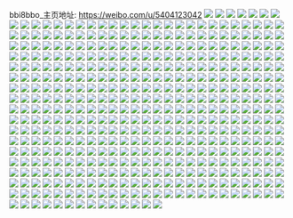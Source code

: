 bbi8bbo_主页地址: https://weibo.com/u/5404123042 
![](https://wx4.sinaimg.cn/mw2000/005TJ9gSly1h8x3i34jsqj30u014011j.jpg) 
![](https://wx4.sinaimg.cn/mw2000/005TJ9gSly1h8x3i17u5ej30u0140gtn.jpg) 
![](https://wx4.sinaimg.cn/mw2000/005TJ9gSly1h8x3i1zkerj30u0140k0w.jpg) 
![](https://wx4.sinaimg.cn/mw2000/005TJ9gSly1h8x3i2jmpzj30u0140gt1.jpg) 
![](https://wx4.sinaimg.cn/mw2000/005TJ9gSly1h8x3i0p55mj30u00u0k0i.jpg) 
![](https://wx4.sinaimg.cn/mw2000/005TJ9gSly1h8x3hzu6kzj30u0140jyh.jpg) 
![](https://wx4.sinaimg.cn/mw2000/005TJ9gSly1h8x3i4wiasj30u01407cs.jpg) 
![](https://wx4.sinaimg.cn/mw2000/005TJ9gSly1h8x3i49p95j30u0140ait.jpg) 
![](https://wx4.sinaimg.cn/mw2000/005TJ9gSly1h8x3i3qk9qj30u0140dof.jpg) 
![](https://wx4.sinaimg.cn/mw2000/005TJ9gSly1h7tfrb0samj32c0340b2a.jpg) 
![](https://wx4.sinaimg.cn/mw2000/005TJ9gSly1h7tfrc9gmyj32c02c0b29.jpg) 
![](https://wx4.sinaimg.cn/mw2000/005TJ9gSly1h7tfrd7xqhj32c02c04qq.jpg) 
![](https://wx4.sinaimg.cn/mw2000/005TJ9gSly1h7tfrivqflj31o02807wi.jpg) 
![](https://wx4.sinaimg.cn/mw2000/005TJ9gSly1h7tfrjyt1nj31sc2dsqv5.jpg) 
![](https://wx4.sinaimg.cn/mw2000/005TJ9gSly1h7tfrhi2mbj31o0280b2a.jpg) 
![](https://wx4.sinaimg.cn/mw2000/005TJ9gSly1h7tfrg92q2j31o0280b2a.jpg) 
![](https://wx4.sinaimg.cn/mw2000/005TJ9gSly1h7tfrekdsgj32c0340b2b.jpg) 
![](https://wx4.sinaimg.cn/mw2000/005TJ9gSly1h7tfteamnqj30wi17cdqq.jpg) 
![](https://wx4.sinaimg.cn/mw2000/005TJ9gSly1h7gihrmt5nj32c02c0kjm.jpg) 
![](https://wx4.sinaimg.cn/mw2000/005TJ9gSly1h7gihtal3oj32c02c0kjm.jpg) 
![](https://wx4.sinaimg.cn/mw2000/005TJ9gSly1h6vztzpjhpj30u01sy3zb.jpg) 
![](https://wx4.sinaimg.cn/mw2000/005TJ9gSly1h6vzu06jqij30u01syafa.jpg) 
![](https://wx4.sinaimg.cn/mw2000/005TJ9gSly1h6p0k3xvkaj32442tihdu.jpg) 
![](https://wx4.sinaimg.cn/mw2000/005TJ9gSly1h6p0k5v6d1j32c02c0u0x.jpg) 
![](https://wx4.sinaimg.cn/mw2000/005TJ9gSly1h6p0k52gvbj324d2tukjm.jpg) 
![](https://wx4.sinaimg.cn/mw2000/005TJ9gSly1h6p0k74llcj32c03407wi.jpg) 
![](https://wx4.sinaimg.cn/mw2000/005TJ9gSly1h6p0k7qqkrj30ru0s0n3w.jpg) 
![](https://wx4.sinaimg.cn/mw2000/005TJ9gSly1h6p0k8zwvjj32c03401kz.jpg) 
![](https://wx4.sinaimg.cn/mw2000/005TJ9gSly1h6p0kae3a6j32c02c0qv6.jpg) 
![](https://wx4.sinaimg.cn/mw2000/005TJ9gSly1h6p0kc1vb4j32c02c04qq.jpg) 
![](https://wx4.sinaimg.cn/mw2000/005TJ9gSly1h6p0kdp4kbj31o0280wkz.jpg) 
![](https://wx4.sinaimg.cn/mw2000/005TJ9gSly1h6femmtombj30u00u0abs.jpg) 
![](https://wx4.sinaimg.cn/mw2000/005TJ9gSly1h5z56ny6krj30u20u012j.jpg) 
![](https://wx4.sinaimg.cn/mw2000/005TJ9gSly1h5z56ia93dj30u02eatbe.jpg) 
![](https://wx4.sinaimg.cn/mw2000/005TJ9gSly1h5z56izf2dj30u20u0wio.jpg) 
![](https://wx4.sinaimg.cn/mw2000/005TJ9gSly1h5z56jm7s8j30u20u0q5a.jpg) 
![](https://wx4.sinaimg.cn/mw2000/005TJ9gSly1h5tj70k655j30u0140na9.jpg) 
![](https://wx4.sinaimg.cn/mw2000/005TJ9gSly1h5tj76vazej30u0140dtf.jpg) 
![](https://wx4.sinaimg.cn/mw2000/005TJ9gSly1h5r9t17lqcj31hq1znb29.jpg) 
![](https://wx4.sinaimg.cn/mw2000/005TJ9gSly1h5r9t1tt3rj31k622whdt.jpg) 
![](https://wx4.sinaimg.cn/mw2000/005TJ9gSly1h5r9t0atohj31ix218e81.jpg) 
![](https://wx4.sinaimg.cn/mw2000/005TJ9gSly1h5g06x1026j30u0140djk.jpg) 
![](https://wx4.sinaimg.cn/mw2000/005TJ9gSly1h57lpw2jawj31o02801ky.jpg) 
![](https://wx4.sinaimg.cn/mw2000/005TJ9gSly1h57lq22l79j31o0280x6p.jpg) 
![](https://wx4.sinaimg.cn/mw2000/005TJ9gSly1h57lq1aud6j31o02801ky.jpg) 
![](https://wx4.sinaimg.cn/mw2000/005TJ9gSly1h57lpzj7d5j32c02c0b2a.jpg) 
![](https://wx4.sinaimg.cn/mw2000/005TJ9gSly1h57lpxrtrjj31o0280e82.jpg) 
![](https://wx4.sinaimg.cn/mw2000/005TJ9gSly1h57lq08x6qj32c02c0kjl.jpg) 
![](https://wx4.sinaimg.cn/mw2000/005TJ9gSly1h4qhoubmz5j329k30ru0y.jpg) 
![](https://wx4.sinaimg.cn/mw2000/005TJ9gSly1h4qhp8w2qdj31o0280u0y.jpg) 
![](https://wx4.sinaimg.cn/mw2000/005TJ9gSly1h4qhow0gr3j32c0340qv7.jpg) 
![](https://wx4.sinaimg.cn/mw2000/005TJ9gSly1h4qhozhy17j31o02801ky.jpg) 
![](https://wx4.sinaimg.cn/mw2000/005TJ9gSly1h4qhp6er4ij31o028qhdv.jpg) 
![](https://wx4.sinaimg.cn/mw2000/005TJ9gSly1h4qhp1paaaj31o02801ky.jpg) 
![](https://wx4.sinaimg.cn/mw2000/005TJ9gSly1h4qhoxdyc5j32c02c0b2b.jpg) 
![](https://wx4.sinaimg.cn/mw2000/005TJ9gSly1h4qhp9lh1zj32c02c0u0x.jpg) 
![](https://wx4.sinaimg.cn/mw2000/005TJ9gSly1h4qhpbh05mj32c02c0b2b.jpg) 
![](https://wx4.sinaimg.cn/mw2000/005TJ9gSly1h4h3l8648wj347s6bku14.jpg) 
![](https://wx4.sinaimg.cn/mw2000/005TJ9gSly1h4h3la7akij347s6bkb2e.jpg) 
![](https://wx4.sinaimg.cn/mw2000/005TJ9gSly1h42p7i6f3bj30u00u0aei.jpg) 
![](https://wx4.sinaimg.cn/mw2000/005TJ9gSly1h42p7iken5j30u00u0jwj.jpg) 
![](https://wx4.sinaimg.cn/mw2000/005TJ9gSly1h3n4jmmo2nj30wi0witfq.jpg) 
![](https://wx4.sinaimg.cn/mw2000/005TJ9gSly1h3n4jnu5b1j32c02c0b2a.jpg) 
![](https://wx4.sinaimg.cn/mw2000/005TJ9gSly1h3jmx92vvcj31o027mu0x.jpg) 
![](https://wx4.sinaimg.cn/mw2000/005TJ9gSly1h3jmx88qxsj31o01o0e81.jpg) 
![](https://wx4.sinaimg.cn/mw2000/005TJ9gSly1h3jmx7nmevj31o0280qv5.jpg) 
![](https://wx4.sinaimg.cn/mw2000/005TJ9gSly1h3jmx5jb22j31o0280qv5.jpg) 
![](https://wx4.sinaimg.cn/mw2000/005TJ9gSly1h3jmx9xqcvj32c02c0hdu.jpg) 
![](https://wx4.sinaimg.cn/mw2000/005TJ9gSly1h3jmx6gjwoj31o0280qv5.jpg) 
![](https://wx4.sinaimg.cn/mw2000/005TJ9gSly1h3jmgpym8yj315o2bchdt.jpg) 
![](https://wx4.sinaimg.cn/mw2000/005TJ9gSly1h3jmgpcu1gj315o2bce81.jpg) 
![](https://wx4.sinaimg.cn/mw2000/005TJ9gSly1h3jmgonu1wj315o2bckjl.jpg) 
![](https://wx4.sinaimg.cn/mw2000/005TJ9gSly1h3jmgs89n4j315o2bcb29.jpg) 
![](https://wx4.sinaimg.cn/mw2000/005TJ9gSly1h3jmgra31sj32c0340b2c.jpg) 
![](https://wx4.sinaimg.cn/mw2000/005TJ9gSly1h3jmgnp9o7j32c02c0qv5.jpg) 
![](https://wx4.sinaimg.cn/mw2000/005TJ9gSly1h3jmguxcyzj315o2bc4qp.jpg) 
![](https://wx4.sinaimg.cn/mw2000/005TJ9gSly1h3jmgwwcy1j31o0280x6p.jpg) 
![](https://wx4.sinaimg.cn/mw2000/005TJ9gSly1h3jmgu6qbcj315o2bckjl.jpg) 
![](https://wx4.sinaimg.cn/mw2000/005TJ9gSly1h3iat2t276j30u0140dpv.jpg) 
![](https://wx4.sinaimg.cn/mw2000/005TJ9gSly1h3iat280zcj30u0140tg6.jpg) 
![](https://wx4.sinaimg.cn/mw2000/005TJ9gSly1h3iat3g0gfj30u014012m.jpg) 
![](https://wx4.sinaimg.cn/mw2000/005TJ9gSly1h3iat3s55kj30u00u00wc.jpg) 
![](https://wx4.sinaimg.cn/mw2000/005TJ9gSly1h3iat4s6j1j30u00u045l.jpg) 
![](https://wx4.sinaimg.cn/mw2000/005TJ9gSly1h3iat4e6dlj30u0140k11.jpg) 
![](https://wx4.sinaimg.cn/mw2000/005TJ9gSly1h39bdjru6vj30wi15ywi7.jpg) 
![](https://wx4.sinaimg.cn/mw2000/005TJ9gSly1h39bdj6lvmj30yi22o79m.jpg) 
![](https://wx4.sinaimg.cn/mw2000/005TJ9gSly1h398p4s115j32c02c04qq.jpg) 
![](https://wx4.sinaimg.cn/mw2000/005TJ9gSly1h398p0mkilj32c02c07wi.jpg) 
![](https://wx4.sinaimg.cn/mw2000/005TJ9gSly1h398p2n3tfj32c02c0hdu.jpg) 
![](https://wx4.sinaimg.cn/mw2000/005TJ9gSly1h398p5x47jj32c02c0kjm.jpg) 
![](https://wx4.sinaimg.cn/mw2000/005TJ9gSly1h398p1ozhwj32c02c0qv5.jpg) 
![](https://wx4.sinaimg.cn/mw2000/005TJ9gSly1h398p3njczj32c02c0e82.jpg) 
![](https://wx4.sinaimg.cn/mw2000/005TJ9gSly1h328qlcrdbj30u00u0dm3.jpg) 
![](https://wx4.sinaimg.cn/mw2000/005TJ9gSly1h2xluyr8qgj31o02807wi.jpg) 
![](https://wx4.sinaimg.cn/mw2000/005TJ9gSly1h2rubw11gmj32c02c01kz.jpg) 
![](https://wx4.sinaimg.cn/mw2000/005TJ9gSly1h2rubxg1a9j32c02c0qv6.jpg) 
![](https://wx4.sinaimg.cn/mw2000/005TJ9gSly1h2ruc2fyhbj32c02c07wi.jpg) 
![](https://wx4.sinaimg.cn/mw2000/005TJ9gSly1h2ruc0d0aqj32c02c04qr.jpg) 
![](https://wx4.sinaimg.cn/mw2000/005TJ9gSly1h2ruc4q9qaj32c02c01ky.jpg) 
![](https://wx4.sinaimg.cn/mw2000/005TJ9gSly1h2rubz1bkxj32c02c07wi.jpg) 
![](https://wx4.sinaimg.cn/mw2000/005TJ9gSly1h2rubuo07lj32c02c0u0x.jpg) 
![](https://wx4.sinaimg.cn/mw2000/005TJ9gSly1h2ruc3kjhdj32c02c04qr.jpg) 
![](https://wx4.sinaimg.cn/mw2000/005TJ9gSly1h2ruc1afaej32c02c04qq.jpg) 
![](https://wx4.sinaimg.cn/mw2000/005TJ9gSly1h2nbi9yughj31o01o0kjl.jpg) 
![](https://wx4.sinaimg.cn/mw2000/005TJ9gSly1h2nbi97vpfj31o01o0kjl.jpg) 
![](https://wx4.sinaimg.cn/mw2000/005TJ9gSly1h2nbiaqtz0j31o01o0kjl.jpg) 
![](https://wx4.sinaimg.cn/mw2000/005TJ9gSly1h2g9piu0u1j31o02801ky.jpg) 
![](https://wx4.sinaimg.cn/mw2000/005TJ9gSly1h2g9phu1f8j31o01o0e81.jpg) 
![](https://wx4.sinaimg.cn/mw2000/005TJ9gSly1h2g9pjr00xj31o02801ky.jpg) 
![](https://wx4.sinaimg.cn/mw2000/005TJ9gSly1h2g9plr06hj31o02801ky.jpg) 
![](https://wx4.sinaimg.cn/mw2000/005TJ9gSly1h2g9pgh23tj32c02c0kjm.jpg) 
![](https://wx4.sinaimg.cn/mw2000/005TJ9gSly1h2g9pkp0dlj31o02801ky.jpg) 
![](https://wx4.sinaimg.cn/mw2000/005TJ9gSly1h2g9pr33eij31o0280hdu.jpg) 
![](https://wx4.sinaimg.cn/mw2000/005TJ9gSly1h2g9pnygogj32c0340e82.jpg) 
![](https://wx4.sinaimg.cn/mw2000/005TJ9gSly1h2g9pscls5j32c02c07wj.jpg) 
![](https://wx4.sinaimg.cn/mw2000/005TJ9gSly1h2aidlvvxrj32c0340e82.jpg) 
![](https://wx4.sinaimg.cn/mw2000/005TJ9gSly1h2aidq0qmij31o02801ky.jpg) 
![](https://wx4.sinaimg.cn/mw2000/005TJ9gSly1h2aidhg7imj32c0340e83.jpg) 
![](https://wx4.sinaimg.cn/mw2000/005TJ9gSly1h2aidsewnxj32c0340e81.jpg) 
![](https://wx4.sinaimg.cn/mw2000/005TJ9gSly1h2aidnpvz3j31o02807wi.jpg) 
![](https://wx4.sinaimg.cn/mw2000/005TJ9gSly1h2aidr55ztj32c0340e81.jpg) 
![](https://wx4.sinaimg.cn/mw2000/005TJ9gSly1h1z0rxm9t0j32c02c0u0y.jpg) 
![](https://wx4.sinaimg.cn/mw2000/005TJ9gSly1h1tjzpotxtj32c02c0kjm.jpg) 
![](https://wx4.sinaimg.cn/mw2000/005TJ9gSly1h1ojf62nvnj31o0280qv5.jpg) 
![](https://wx4.sinaimg.cn/mw2000/005TJ9gSly1h1ojf50di3j31o0280x6p.jpg) 
![](https://wx4.sinaimg.cn/mw2000/005TJ9gSly1h1ofab6gkzj32c02c0kjl.jpg) 
![](https://wx4.sinaimg.cn/mw2000/005TJ9gSly1h1jobe69z7j32c02c04qq.jpg) 
![](https://wx4.sinaimg.cn/mw2000/005TJ9gSly1h1jobfqgmxj32c02c0e81.jpg) 
![](https://wx4.sinaimg.cn/mw2000/005TJ9gSly1h1jobbxbcbj32c02c07wi.jpg) 
![](https://wx4.sinaimg.cn/mw2000/005TJ9gSly1h1ezzz5f72j31o01o0npd.jpg) 
![](https://wx4.sinaimg.cn/mw2000/005TJ9gSly1h116qqtswcj32c02c0u0y.jpg) 
![](https://wx4.sinaimg.cn/mw2000/005TJ9gSly1h0uge9e91uj31j421iqv5.jpg) 
![](https://wx4.sinaimg.cn/mw2000/005TJ9gSly1h0uge7p0uwj31o02807wi.jpg) 
![](https://wx4.sinaimg.cn/mw2000/005TJ9gSly1h0ugeklq5fj31o0280x6p.jpg) 
![](https://wx4.sinaimg.cn/mw2000/005TJ9gSly1h0nkfd5jmsj32c02c07wi.jpg) 
![](https://wx4.sinaimg.cn/mw2000/005TJ9gSly1h0nkfbtn0lj32c02c01ky.jpg) 
![](https://wx4.sinaimg.cn/mw2000/005TJ9gSly1h0nkfe64e0j32c02c0kjl.jpg) 
![](https://wx4.sinaimg.cn/mw2000/005TJ9gSly1h0nkf9m4v5j32c02c0u0x.jpg) 
![](https://wx4.sinaimg.cn/mw2000/005TJ9gSly1h0ft2fsv8vj32c02c01ky.jpg) 
![](https://wx4.sinaimg.cn/mw2000/005TJ9gSly1h0ft2hgs3xj32c02c04qq.jpg) 
![](https://wx4.sinaimg.cn/mw2000/005TJ9gSly1h0exkms9r3j32c02c0x6p.jpg) 
![](https://wx4.sinaimg.cn/mw2000/005TJ9gSly1h0exkh4b9kj32c02c01ky.jpg) 
![](https://wx4.sinaimg.cn/mw2000/005TJ9gSly1h0bpurpsyjj30qm0idwki.jpg) 
![](https://wx4.sinaimg.cn/mw2000/005TJ9gSly1gzz9io0fv8j32c02c07wi.jpg) 
![](https://wx4.sinaimg.cn/mw2000/005TJ9gSly1gzz9impwu1j32c02c0x6p.jpg) 
![](https://wx4.sinaimg.cn/mw2000/005TJ9gSly1gzz9ikzb6pj32c02c0b2a.jpg) 
![](https://wx4.sinaimg.cn/mw2000/005TJ9gSly1gzz9ilqsi7j31o01o04qp.jpg) 
![](https://wx4.sinaimg.cn/mw2000/005TJ9gSly1gzysdbiz8mj31o02804qq.jpg) 
![](https://wx4.sinaimg.cn/mw2000/005TJ9gSly1gzysdal6elj31o02807wi.jpg) 
![](https://wx4.sinaimg.cn/mw2000/005TJ9gSly1gzxb4tif77j32c02c0e82.jpg) 
![](https://wx4.sinaimg.cn/mw2000/005TJ9gSly1gzppnux6j9j31o01o0kjl.jpg) 
![](https://wx4.sinaimg.cn/mw2000/005TJ9gSly1gzppnw8azyj32c02dthdu.jpg) 
![](https://wx4.sinaimg.cn/mw2000/005TJ9gSly1gzmhl0l67uj31o01o0b29.jpg) 
![](https://wx4.sinaimg.cn/mw2000/005TJ9gSly1gzmhl5bqvyj32c02c01ky.jpg) 
![](https://wx4.sinaimg.cn/mw2000/005TJ9gSly1gzmhl31783j31o01o0e81.jpg) 
![](https://wx4.sinaimg.cn/mw2000/005TJ9gSly1gzmhl460gkj32801o07wi.jpg) 
![](https://wx4.sinaimg.cn/mw2000/005TJ9gSly1gzmhl6xrf1j32c0340u0z.jpg) 
![](https://wx4.sinaimg.cn/mw2000/005TJ9gSly1gzmhl24dhaj32801o07wi.jpg) 
![](https://wx4.sinaimg.cn/mw2000/005TJ9gSly1gzk90rg0jpj31be0zjn4d.jpg) 
![](https://wx4.sinaimg.cn/mw2000/005TJ9gSly1gzk956vl9uj31be10cwsy.jpg) 
![](https://wx4.sinaimg.cn/mw2000/005TJ9gSly1gzhlamkalxj32c02c07wh.jpg) 
![](https://wx4.sinaimg.cn/mw2000/005TJ9gSly1gzhlakgamsj31o02804qq.jpg) 
![](https://wx4.sinaimg.cn/mw2000/005TJ9gSly1gzhlaicihtj31o02801ky.jpg) 
![](https://wx4.sinaimg.cn/mw2000/005TJ9gSly1gzhlaljmq7j31o0280npd.jpg) 
![](https://wx4.sinaimg.cn/mw2000/005TJ9gSly1gzhlaje1pej31o0280hdt.jpg) 
![](https://wx4.sinaimg.cn/mw2000/005TJ9gSly1gzhlagf8eoj329q29qnpd.jpg) 
![](https://wx4.sinaimg.cn/mw2000/005TJ9gSly1gz4o098jcqj32c02c0npd.jpg) 
![](https://wx4.sinaimg.cn/mw2000/005TJ9gSly1gxvz8ojzbyj32c02c0hdu.jpg) 
![](https://wx4.sinaimg.cn/mw2000/005TJ9gSly1gxvz8qklnmj32c02c0e84.jpg) 
![](https://wx4.sinaimg.cn/mw2000/005TJ9gSly1gx5g7iytdpj31o0280hdu.jpg) 
![](https://wx4.sinaimg.cn/mw2000/005TJ9gSly1gx5g7ghg29j31o0280hdu.jpg) 
![](https://wx4.sinaimg.cn/mw2000/005TJ9gSly1gx5g7dbwhij31o0280hdu.jpg) 
![](https://wx4.sinaimg.cn/mw2000/005TJ9gSly1gx5g7lhi1bj31o0280kjm.jpg) 
![](https://wx4.sinaimg.cn/mw2000/005TJ9gSly1gx5g7qi765j31o0280hdu.jpg) 
![](https://wx4.sinaimg.cn/mw2000/005TJ9gSly1gx5g7o2p81j31o0280hdu.jpg) 
![](https://wx4.sinaimg.cn/mw2000/005TJ9gSly1gwxu8i9cyoj32c02c01kz.jpg) 
![](https://wx4.sinaimg.cn/mw2000/005TJ9gSly1gwxubre0aqj32c02c0npe.jpg) 
![](https://wx4.sinaimg.cn/mw2000/005TJ9gSly1gwxub5i78yj32c02c0kjm.jpg) 
![](https://wx4.sinaimg.cn/mw2000/005TJ9gSly1gwxucm9w6fj32c02c0b2a.jpg) 
![](https://wx4.sinaimg.cn/mw2000/005TJ9gSly1gwxudhxodjj33402c0x6q.jpg) 
![](https://wx4.sinaimg.cn/mw2000/005TJ9gSly1gwxue3bg5mj32c02c0kjm.jpg) 
![](https://wx4.sinaimg.cn/mw2000/005TJ9gSly1gwxu9asxo1j32c02c0hdu.jpg) 
![](https://wx4.sinaimg.cn/mw2000/005TJ9gSly1gwxuezua7zj32c02c04qq.jpg) 
![](https://wx4.sinaimg.cn/mw2000/005TJ9gSly1gwxufakh87j32c02c0e82.jpg) 
![](https://wx4.sinaimg.cn/mw2000/005TJ9gSly1gwv2yu7f2aj31o0280x6p.jpg) 
![](https://wx4.sinaimg.cn/mw2000/005TJ9gSly1gwv2ys7jhuj31o0280u0x.jpg) 
![](https://wx4.sinaimg.cn/mw2000/005TJ9gSly1gwv2yvm8bpj32c02c0b2a.jpg) 
![](https://wx4.sinaimg.cn/mw2000/005TJ9gSly1gwv2yxgofsj32c02c0b2a.jpg) 
![](https://wx4.sinaimg.cn/mw2000/005TJ9gSly1gwjfcvc2tqj30n00n0gsi.jpg) 
![](https://wx4.sinaimg.cn/mw2000/005TJ9gSly1gwjfcx3cgvj32c02c0hdu.jpg) 
![](https://wx4.sinaimg.cn/mw2000/005TJ9gSly1gwgzezsruhj32c03691l1.jpg) 
![](https://wx4.sinaimg.cn/mw2000/005TJ9gSly1gwgzfdpuldj33402c04qu.jpg) 
![](https://wx4.sinaimg.cn/mw2000/005TJ9gSly1gwgzf26ks5j32c037t7wl.jpg) 
![](https://wx4.sinaimg.cn/mw2000/005TJ9gSly1gwgzf5txbaj31o022mb2a.jpg) 
![](https://wx4.sinaimg.cn/mw2000/005TJ9gSly1gwgzf81p03j31o0280e82.jpg) 
![](https://wx4.sinaimg.cn/mw2000/005TJ9gSly1gwgzf6upqrj31o022wb2a.jpg) 
![](https://wx4.sinaimg.cn/mw2000/005TJ9gSly1gwgzey6fx7j31o0280qv6.jpg) 
![](https://wx4.sinaimg.cn/mw2000/005TJ9gSly1gwgzf9slcuj326y2xax6r.jpg) 
![](https://wx4.sinaimg.cn/mw2000/005TJ9gSly1gwgzfb8wabj31o0280qv6.jpg) 
![](https://wx4.sinaimg.cn/mw2000/005TJ9gSly1gwc3brs9tsj31o02801ky.jpg) 
![](https://wx4.sinaimg.cn/mw2000/005TJ9gSly1gwc3bpj7fbj31o02801ky.jpg) 
![](https://wx4.sinaimg.cn/mw2000/005TJ9gSly1gwc3bupsvoj31o02804qq.jpg) 
![](https://wx4.sinaimg.cn/mw2000/005TJ9gSly1gvyv18bz76j31o0296npe.jpg) 
![](https://wx4.sinaimg.cn/mw2000/005TJ9gSly1gvyv2oekf4j31o0280npe.jpg) 
![](https://wx4.sinaimg.cn/mw2000/005TJ9gSly1gvyv27on0aj31o0296u0y.jpg) 
![](https://wx4.sinaimg.cn/mw2000/005TJ9gSly1gvyv89dk04j31o01o0hdt.jpg) 
![](https://wx4.sinaimg.cn/mw2000/005TJ9gSly1gvyv852m9tj31o0280kjm.jpg) 
![](https://wx4.sinaimg.cn/mw2000/005TJ9gSly1gvyv8bvpemj31o01o0kjl.jpg) 
![](https://wx4.sinaimg.cn/mw2000/005TJ9gSly1gvyv8kgvfxj31o01o0qv5.jpg) 
![](https://wx4.sinaimg.cn/mw2000/005TJ9gSly1gvyuzowbchj32c02c0hdu.jpg) 
![](https://wx4.sinaimg.cn/mw2000/005TJ9gSly1gvyv8r3nlkj31o0280u0x.jpg) 
![](https://wx4.sinaimg.cn/mw2000/005TJ9gSly1gv9hhr95oqj60n00vewit02.jpg) 
![](https://wx4.sinaimg.cn/mw2000/005TJ9gSly1gv9hhsdj4ij62c02c07wi02.jpg) 
![](https://wx4.sinaimg.cn/mw2000/005TJ9gSly1gv9hhuoy62j32c02c0b2a.jpg) 
![](https://wx4.sinaimg.cn/mw2000/005TJ9gSly1guuh9bz23hj61o02804qp02.jpg) 
![](https://wx4.sinaimg.cn/mw2000/005TJ9gSly1guuh8wk84gj62c0340e8302.jpg) 
![](https://wx4.sinaimg.cn/mw2000/005TJ9gSly1guuh96yk80j63402c0u0y02.jpg) 
![](https://wx4.sinaimg.cn/mw2000/005TJ9gSly1guqyv3n4f3j31o0280e81.jpg) 
![](https://wx4.sinaimg.cn/mw2000/005TJ9gSly1guqyv6kzefj62c0340kjm02.jpg) 
![](https://wx4.sinaimg.cn/mw2000/005TJ9gSly1guo6bboqn0j62c02c01ky02.jpg) 
![](https://wx4.sinaimg.cn/mw2000/005TJ9gSly1guo6binoupj61k41k44qp02.jpg) 
![](https://wx4.sinaimg.cn/mw2000/005TJ9gSly1guo6b7qocfj62c02c0kjl02.jpg) 
![](https://wx4.sinaimg.cn/mw2000/005TJ9gSly1guo6bhx79tj62801o0b2a02.jpg) 
![](https://wx4.sinaimg.cn/mw2000/005TJ9gSly1guo6babkxoj62al340qv602.jpg) 
![](https://wx4.sinaimg.cn/mw2000/005TJ9gSly1guo6bd1cgxj62c02c0e8102.jpg) 
![](https://wx4.sinaimg.cn/mw2000/005TJ9gSly1guo6bfponcj62c02c0e8202.jpg) 
![](https://wx4.sinaimg.cn/mw2000/005TJ9gSly1guo6b4353wj62c0340e8302.jpg) 
![](https://wx4.sinaimg.cn/mw2000/005TJ9gSly1guo6dtiw6sj62c02c04qq02.jpg) 
![](https://wx4.sinaimg.cn/mw2000/005TJ9gSly1gujpjbioj6j62c02c0qv502.jpg) 
![](https://wx4.sinaimg.cn/mw2000/005TJ9gSly1gujpj8kk28j62c02c0u0x02.jpg) 
![](https://wx4.sinaimg.cn/mw2000/005TJ9gSly1gujpja84vaj62c02c0e8102.jpg) 
![](https://wx4.sinaimg.cn/mw2000/005TJ9gSly1gujpjd55xpj62c02c01ky02.jpg) 
![](https://wx4.sinaimg.cn/mw2000/005TJ9gSly1gujpj9b3wij61hc0u0hde02.jpg) 
![](https://wx4.sinaimg.cn/mw2000/005TJ9gSly1gujpj60xdij62c02c0u0y02.jpg) 
![](https://wx4.sinaimg.cn/mw2000/005TJ9gSly1gujpjemxg0j62c02c0e8202.jpg) 
![](https://wx4.sinaimg.cn/mw2000/005TJ9gSly1gujpjfudrjj62c02c07wh02.jpg) 
![](https://wx4.sinaimg.cn/mw2000/005TJ9gSly1gujpj79vaej62c02c07wh02.jpg) 
![](https://wx4.sinaimg.cn/mw2000/005TJ9gSly1gug6ki8fcuj62c03407wj02.jpg) 
![](https://wx4.sinaimg.cn/mw2000/005TJ9gSly1gud6r2gy6sj62c02c0npe02.jpg) 
![](https://wx4.sinaimg.cn/mw2000/005TJ9gSly1gud6r0s90pj62c02c0npd02.jpg) 
![](https://wx4.sinaimg.cn/mw2000/005TJ9gSly1guakok4fjuj60n01ds7bf02.jpg) 
![](https://wx4.sinaimg.cn/mw2000/005TJ9gSly1guakoklomfj60n01dsqat02.jpg) 
![](https://wx4.sinaimg.cn/mw2000/005TJ9gSly1guakol2qulj60n01dsn4m02.jpg) 
![](https://wx4.sinaimg.cn/mw2000/005TJ9gSly1guakolo2j5j60n01dsgsb02.jpg) 
![](https://wx4.sinaimg.cn/mw2000/005TJ9gSly1guakom06ygj60n01dswlq02.jpg) 
![](https://wx4.sinaimg.cn/mw2000/005TJ9gSly1gu9f1yhf3oj60qu10dgus02.jpg) 
![](https://wx4.sinaimg.cn/mw2000/005TJ9gSly1gu9f22bsqsj62c035pnpe02.jpg) 
![](https://wx4.sinaimg.cn/mw2000/005TJ9gSly1gu9f1wbxvqj61qi2bcb2902.jpg) 
![](https://wx4.sinaimg.cn/mw2000/005TJ9gSly1gu9f208sbjj61i6223e8102.jpg) 
![](https://wx4.sinaimg.cn/mw2000/005TJ9gSly1gu9f24gb1dj62c036dnpe02.jpg) 
![](https://wx4.sinaimg.cn/mw2000/005TJ9gSly1gu9f1zf0h1j61gn1zie8102.jpg) 
![](https://wx4.sinaimg.cn/mw2000/005TJ9gSly1gu9f266z4uj62c035px6q02.jpg) 
![](https://wx4.sinaimg.cn/mw2000/005TJ9gSly1gu9f1xuim3j62c02c0qv602.jpg) 
![](https://wx4.sinaimg.cn/mw2000/005TJ9gSly1gu9f28169jj62c035p1kz02.jpg) 
![](https://wx4.sinaimg.cn/mw2000/005TJ9gSly1gu7ccd8fgij32c02c0npe.jpg) 
![](https://wx4.sinaimg.cn/mw2000/005TJ9gSly1gu7ccbcvrnj62c02c0kjl02.jpg) 
![](https://wx4.sinaimg.cn/mw2000/005TJ9gSly1gu7ccdyje2j61fh1fh7tf02.jpg) 
![](https://wx4.sinaimg.cn/mw2000/005TJ9gSly1gu5uwjiislj60la0laq9902.jpg) 
![](https://wx4.sinaimg.cn/mw2000/005TJ9gSly1gu5uwk6uz3j60k20k27c602.jpg) 
![](https://wx4.sinaimg.cn/mw2000/005TJ9gSly1gu5uwj4ow2j60n00n0do702.jpg) 
![](https://wx4.sinaimg.cn/mw2000/005TJ9gSly1gu5uwlfw32j60n00n0wnc02.jpg) 
![](https://wx4.sinaimg.cn/mw2000/005TJ9gSly1gu5uwksn2kj60n00n0dmg02.jpg) 
![](https://wx4.sinaimg.cn/mw2000/005TJ9gSly1gu5uwot0qzj62c02c0hdu02.jpg) 
![](https://wx4.sinaimg.cn/mw2000/005TJ9gSly1gu5uxkle6rj60n00n0q7z02.jpg) 
![](https://wx4.sinaimg.cn/mw2000/005TJ9gSly1gu5uwmzvvhj62c02c0npe02.jpg) 
![](https://wx4.sinaimg.cn/mw2000/005TJ9gSly1gu5uwl3tx7j60n00n0aep02.jpg) 
![](https://wx4.sinaimg.cn/mw2000/005TJ9gSly1gu3z3kegqdj62c02c0npd02.jpg) 
![](https://wx4.sinaimg.cn/mw2000/005TJ9gSly1gu2h26f8p3j61ek1vf1ky02.jpg) 
![](https://wx4.sinaimg.cn/mw2000/005TJ9gSly1gu2h22u09fj61o0280npe02.jpg) 
![](https://wx4.sinaimg.cn/mw2000/005TJ9gSly1gu2h2becobj61o02804qr02.jpg) 
![](https://wx4.sinaimg.cn/mw2000/005TJ9gSly1gu2h2fftv2j61o0280npe02.jpg) 
![](https://wx4.sinaimg.cn/mw2000/005TJ9gSly1gu2h2n0hc9j61o02801kz02.jpg) 
![](https://wx4.sinaimg.cn/mw2000/005TJ9gSly1gu2h2qxc4yj62c02c0hdu02.jpg) 
![](https://wx4.sinaimg.cn/mw2000/005TJ9gSly1gu2h2v4d07j61o0280npe02.jpg) 
![](https://wx4.sinaimg.cn/mw2000/005TJ9gSly1gu2h2y72gsj62c02c07wj02.jpg) 
![](https://wx4.sinaimg.cn/mw2000/005TJ9gSly1gu2h31udubj61u62g8npe02.jpg) 
![](https://wx4.sinaimg.cn/mw2000/005TJ9gSly1gts2plvmtzj60md1440wc02.jpg) 
![](https://wx4.sinaimg.cn/mw2000/005TJ9gSly1gts2rj2g9ij62c02c0x6q02.jpg) 
![](https://wx4.sinaimg.cn/mw2000/005TJ9gSly1gts2qgewipj61o01o01ky02.jpg) 
![](https://wx4.sinaimg.cn/mw2000/005TJ9gSly1gtqnhe31fuj61o0280npd02.jpg) 
![](https://wx4.sinaimg.cn/mw2000/005TJ9gSly1gtqnhiq8bcj62c02c0kjl02.jpg) 
![](https://wx4.sinaimg.cn/mw2000/005TJ9gSly1gtqnham4ujj62sp23j4qr02.jpg) 
![](https://wx4.sinaimg.cn/mw2000/005TJ9gSly1gtqnhgh63ej61o0280qv502.jpg) 
![](https://wx4.sinaimg.cn/mw2000/005TJ9gSly1gtq4bwrc10j60u01hbguc02.jpg) 
![](https://wx4.sinaimg.cn/mw2000/005TJ9gSly1gtq4bwb1z6j60mi0u0q6n02.jpg) 
![](https://wx4.sinaimg.cn/mw2000/005TJ9gSly1gtq4bw15d7j60u01euk0v02.jpg) 
![](https://wx4.sinaimg.cn/mw2000/005TJ9gSly1gtq4bxa3mqj60n00pimzw02.jpg) 
![](https://wx4.sinaimg.cn/mw2000/005TJ9gSly1gtq4bvp2adj60n00mmwh102.jpg) 
![](https://wx4.sinaimg.cn/mw2000/005TJ9gSly1gtq4bwxxcuj60j60lgq5902.jpg) 
![](https://wx4.sinaimg.cn/mw2000/005TJ9gSly1gtq4bxtt61j60u01sztg402.jpg) 
![](https://wx4.sinaimg.cn/mw2000/005TJ9gSly1gtq4bxj22rj60jg0lrtb502.jpg) 
![](https://wx4.sinaimg.cn/mw2000/005TJ9gSly1gtq4bwiy0ej61900u0tfl02.jpg) 
![](https://wx4.sinaimg.cn/mw2000/005TJ9gSly1gtnbqcazxcj62c02c0kjm02.jpg) 
![](https://wx4.sinaimg.cn/mw2000/005TJ9gSly1gtnbqe3mijj62c02c0npe02.jpg) 
![](https://wx4.sinaimg.cn/mw2000/005TJ9gSly1gtnbqftqsij62c02c0u0x02.jpg) 
![](https://wx4.sinaimg.cn/mw2000/005TJ9gSly1gtnbqgkcxrj60m00m07bs02.jpg) 
![](https://wx4.sinaimg.cn/mw2000/005TJ9gSly1gtnbqk9mh6j61o01o0npd02.jpg) 
![](https://wx4.sinaimg.cn/mw2000/005TJ9gSly1gtnbqhtp9fj62c02c0npd02.jpg) 
![](https://wx4.sinaimg.cn/mw2000/005TJ9gSly1gtnbqji17lj62c02c0u0y02.jpg) 
![](https://wx4.sinaimg.cn/mw2000/005TJ9gSly1gtnbqlq980j62c02c0qv502.jpg) 
![](https://wx4.sinaimg.cn/mw2000/005TJ9gSly1gtnbqnck3aj62c02c04qq02.jpg) 
![](https://wx4.sinaimg.cn/mw2000/005TJ9gSly1gtjsmxq9nij30n00q8q84.jpg) 
![](https://wx4.sinaimg.cn/mw2000/005TJ9gSly1gtj4drmg3mj30n00n0do7.jpg) 
![](https://wx4.sinaimg.cn/mw2000/005TJ9gSly1gtit01b22mj32c02c0npe.jpg) 
![](https://wx4.sinaimg.cn/mw2000/005TJ9gSly1gtit032adhj32c02c07wi.jpg) 
![](https://wx4.sinaimg.cn/mw2000/005TJ9gSly1gtit05bqbhj32c02c07wj.jpg) 
![](https://wx4.sinaimg.cn/mw2000/005TJ9gSly1gtit6wm31rj32c02c0x6p.jpg) 
![](https://wx4.sinaimg.cn/mw2000/005TJ9gSly1gtit0cabhzj31o01o0hdt.jpg) 
![](https://wx4.sinaimg.cn/mw2000/005TJ9gSly1gtit06oh2ej326m26mnpd.jpg) 
![](https://wx4.sinaimg.cn/mw2000/005TJ9gSly1gtit085ji2j32c02c01ky.jpg) 
![](https://wx4.sinaimg.cn/mw2000/005TJ9gSly1gtit0a0fkoj32c02c07wi.jpg) 
![](https://wx4.sinaimg.cn/mw2000/005TJ9gSly1gtiszxowzcj30n00n0tca.jpg) 
![](https://wx4.sinaimg.cn/mw2000/005TJ9gSly1gtaxdsynhpj32c0340npe.jpg) 
![](https://wx4.sinaimg.cn/mw2000/005TJ9gSly1gtaxdu3g3hj32c03404qq.jpg) 
![](https://wx4.sinaimg.cn/mw2000/005TJ9gSly1gt659vop53j31o01o0npd.jpg) 
![](https://wx4.sinaimg.cn/mw2000/005TJ9gSly1gt659sihx4j325x25x4qq.jpg) 
![](https://wx4.sinaimg.cn/mw2000/005TJ9gSly1gt5nu5nfoqj329b29be81.jpg) 
![](https://wx4.sinaimg.cn/mw2000/005TJ9gSly1gt5nu47jvtj32c02c0e81.jpg) 
![](https://wx4.sinaimg.cn/mw2000/005TJ9gSly1gsz72wp4zxj32c02c0kjm.jpg) 
![](https://wx4.sinaimg.cn/mw2000/005TJ9gSly1gsz72y45tgj32c02c0npd.jpg) 
![](https://wx4.sinaimg.cn/mw2000/005TJ9gSly1gsydpgnk9xj32c02c04qq.jpg) 
![](https://wx4.sinaimg.cn/mw2000/005TJ9gSly1gsxgendflkj31o01o0u0x.jpg) 
![](https://wx4.sinaimg.cn/mw2000/005TJ9gSly1gsxgepd2plj31o01o0u0x.jpg) 
![](https://wx4.sinaimg.cn/mw2000/005TJ9gSly1gsxgeruxcxj31o01o0x6p.jpg) 
![](https://wx4.sinaimg.cn/mw2000/005TJ9gSly1gsnq1a4vv8j31o02807wh.jpg) 
![](https://wx4.sinaimg.cn/mw2000/005TJ9gSly1gsnq18ac6yj31o0280u0x.jpg) 
![](https://wx4.sinaimg.cn/mw2000/005TJ9gSly1gsnq19icb5j31o02807wh.jpg) 
![](https://wx4.sinaimg.cn/mw2000/005TJ9gSly1gsnq1bhaq6j31o0280b2a.jpg) 
![](https://wx4.sinaimg.cn/mw2000/005TJ9gSly1gsnq17cm38j61o028ihdt02.jpg) 
![](https://wx4.sinaimg.cn/mw2000/005TJ9gSly1gsnq160czzj31o0280b2a.jpg) 
![](https://wx4.sinaimg.cn/mw2000/005TJ9gSly1gsnq1cbo52j31o0280hdt.jpg) 
![](https://wx4.sinaimg.cn/mw2000/005TJ9gSly1gsnq1ezj5yj32c02c0npd.jpg) 
![](https://wx4.sinaimg.cn/mw2000/005TJ9gSly1gsnq1dktv7j31o0280x6p.jpg) 
![](https://wx4.sinaimg.cn/mw2000/005TJ9gSly1gs6hpdz12pj31o01o0u0x.jpg) 
![](https://wx4.sinaimg.cn/mw2000/005TJ9gSly1gs6hoxixzij32c02c07wh.jpg) 
![](https://wx4.sinaimg.cn/mw2000/005TJ9gSly1gs6hqibh17j32c02c0x6p.jpg) 
![](https://wx4.sinaimg.cn/mw2000/005TJ9gSly1gs6hpmhqe2j32c02c01kx.jpg) 
![](https://wx4.sinaimg.cn/mw2000/005TJ9gSly1gs6hpterzlj30uk4b5qla.jpg) 
![](https://wx4.sinaimg.cn/mw2000/005TJ9gSly1gs6hq4ape4j30xc2s0e81.jpg) 
![](https://wx4.sinaimg.cn/mw2000/005TJ9gSly1gs1tcmg0z9j31ya2lob29.jpg) 
![](https://wx4.sinaimg.cn/mw2000/005TJ9gSly1gs0royg2p3j31400rgjxu.jpg) 
![](https://wx4.sinaimg.cn/mw2000/005TJ9gSly1grvn97ca0jj31o01o1e81.jpg) 
![](https://wx4.sinaimg.cn/mw2000/005TJ9gSly1grr3vjciu2j31o0280b2a.jpg) 
![](https://wx4.sinaimg.cn/mw2000/005TJ9gSly1grln5nch03j61o01o07wh02.jpg) 
![](https://wx4.sinaimg.cn/mw2000/005TJ9gSly1grkah24hmxj31n31n31kx.jpg) 
![](https://wx4.sinaimg.cn/mw2000/005TJ9gSly1grg0p1m4wkj31o01o0b29.jpg) 
![](https://wx4.sinaimg.cn/mw2000/005TJ9gSly1grg0p2ewgfj31o01o07wh.jpg) 
![](https://wx4.sinaimg.cn/mw2000/005TJ9gSly1grg0oxymuwj31o01o0b29.jpg) 
![](https://wx4.sinaimg.cn/mw2000/005TJ9gSly1grc93l6bg5j61o01o0hdt02.jpg) 
![](https://wx4.sinaimg.cn/mw2000/005TJ9gSly1gr9g5i3vk7j32c02zy4qq.jpg) 
![](https://wx4.sinaimg.cn/mw2000/005TJ9gSly1gr9g66rvobj31o01o0hdt.jpg) 
![](https://wx4.sinaimg.cn/mw2000/005TJ9gSly1gr9g55zf5ij32c02wsx6p.jpg) 
![](https://wx4.sinaimg.cn/mw2000/005TJ9gSly1gr9g5p9vkgj32c034eqv7.jpg) 
![](https://wx4.sinaimg.cn/mw2000/005TJ9gSly1gr9g59ed62j32c0340kjl.jpg) 
![](https://wx4.sinaimg.cn/mw2000/005TJ9gSly1gr9g5xuwz9j32c034ynpf.jpg) 
![](https://wx4.sinaimg.cn/mw2000/005TJ9gSly1gr9g5dtq75j32by2vu4qq.jpg) 
![](https://wx4.sinaimg.cn/mw2000/005TJ9gSly1gr9g61qm3rj31o01o1qv5.jpg) 
![](https://wx4.sinaimg.cn/mw2000/005TJ9gSly1gr9g64mra1j32by2u91ky.jpg) 
![](https://wx4.sinaimg.cn/mw2000/005TJ9gSly1gr36fz7d93j31o01o0e81.jpg) 
![](https://wx4.sinaimg.cn/mw2000/005TJ9gSly1gr36g0kur1j31o01o0kjl.jpg) 
![](https://wx4.sinaimg.cn/mw2000/005TJ9gSly1gr36fwxh1zj327s27skjl.jpg) 
![](https://wx4.sinaimg.cn/mw2000/005TJ9gSly1gr36fzqf19j30n01a012m.jpg) 
![](https://wx4.sinaimg.cn/mw2000/005TJ9gSly1gqmsy9u3xpj31o01o0qv5.jpg) 
![](https://wx4.sinaimg.cn/mw2000/005TJ9gSly1gqfvhclqeoj31o01o11kx.jpg) 
![](https://wx4.sinaimg.cn/mw2000/005TJ9gSly1gqfvhg64r0j31o01o14qp.jpg) 
![](https://wx4.sinaimg.cn/mw2000/005TJ9gSly1gqfvhiixeyj31o01o11kx.jpg) 
![](https://wx4.sinaimg.cn/mw2000/005TJ9gSly1gqfvhli1uqj32c02c0e82.jpg) 
![](https://wx4.sinaimg.cn/mw2000/005TJ9gSly1gq50os986ij32c0340e84.jpg) 
![](https://wx4.sinaimg.cn/mw2000/005TJ9gSly1gq50q3ywlhj32c02c0u0x.jpg) 
![](https://wx4.sinaimg.cn/mw2000/005TJ9gSly1gq50o7c3lgj32c0340b2c.jpg) 
![](https://wx4.sinaimg.cn/mw2000/005TJ9gSly1gq50py9ki5j31o01o0e81.jpg) 
![](https://wx4.sinaimg.cn/mw2000/005TJ9gSly1gq50p4sxmlj32c0340kjn.jpg) 
![](https://wx4.sinaimg.cn/mw2000/005TJ9gSly1gq50q0moi2j32c02c0hdu.jpg) 
![](https://wx4.sinaimg.cn/mw2000/005TJ9gSly1gq50nzpbx6j32c02c0e81.jpg) 
![](https://wx4.sinaimg.cn/mw2000/005TJ9gSly1gq50q7eg5kj32c02c0e81.jpg) 
![](https://wx4.sinaimg.cn/mw2000/005TJ9gSly1gq50qbqol9j32c02c0npd.jpg) 
![](https://wx4.sinaimg.cn/mw2000/005TJ9gSly1gpxalss45ij31o01o0qv5.jpg) 
![](https://wx4.sinaimg.cn/mw2000/005TJ9gSly1gpxam3aoczj31o01o0qv5.jpg) 
![](https://wx4.sinaimg.cn/mw2000/005TJ9gSly1gpxamcdm12j31o01o0kjl.jpg) 
![](https://wx4.sinaimg.cn/mw2000/005TJ9gSly1gpxalfxp5gj32c02c04qp.jpg) 
![](https://wx4.sinaimg.cn/mw2000/005TJ9gSly1gp91hxwiq3j32c02c01ky.jpg) 
![](https://wx4.sinaimg.cn/mw2000/005TJ9gSly1gp91i1no3yj32c02c04qq.jpg) 
![](https://wx4.sinaimg.cn/mw2000/005TJ9gSly1gp91i5jjefj32c02c0x4o.jpg) 
![](https://wx4.sinaimg.cn/mw2000/005TJ9gSly1gp91i8vmirj32c02c01ky.jpg) 
![](https://wx4.sinaimg.cn/mw2000/005TJ9gSly1gp91k9ubrjj33402c0e82.jpg) 
![](https://wx4.sinaimg.cn/mw2000/005TJ9gSly1gp3ibk7wpxj31sc1schdt.jpg) 
![](https://wx4.sinaimg.cn/mw2000/005TJ9gSly1go9gd3ly78j30n01a0drx.jpg) 
![](https://wx4.sinaimg.cn/mw2000/005TJ9gSly1gjkh0xv9zaj31o01o01kx.jpg) 
![](https://wx4.sinaimg.cn/mw2000/005TJ9gSly1gja5j7cdndj32c02c0b2b.jpg) 
![](https://wx4.sinaimg.cn/mw2000/005TJ9gSly1gja5j5uibhj32c02c0kjm.jpg) 
![](https://wx4.sinaimg.cn/mw2000/005TJ9gSly1giuyy0ymx2j31o01o0b29.jpg) 
![](https://wx4.sinaimg.cn/mw2000/005TJ9gSly1giuga8hdhcj31o01o0qv5.jpg) 
![](https://wx4.sinaimg.cn/mw2000/005TJ9gSly1giugb99o46j31o01o0npd.jpg) 
![](https://wx4.sinaimg.cn/mw2000/005TJ9gSly1ghvazwgdtpj31o01o0e6l.jpg) 
![](https://wx4.sinaimg.cn/mw2000/005TJ9gSly1ghvazx7gn7j32c02c04qr.jpg) 
![](https://wx4.sinaimg.cn/mw2000/005TJ9gSly1ghvazxtlbzj31o01o0kjl.jpg) 
![](https://wx4.sinaimg.cn/mw2000/005TJ9gSly1ghvazyme2sj32c02c0hdv.jpg) 
![](https://wx4.sinaimg.cn/mw2000/005TJ9gSly1ghobrnfc0rj32801o0e81.jpg) 
![](https://wx4.sinaimg.cn/mw2000/005TJ9gSly1ghobroo6ruj32801qob29.jpg) 
![](https://wx4.sinaimg.cn/mw2000/005TJ9gSly1ghobrlk0a2j32801o0hdt.jpg) 
![](https://wx4.sinaimg.cn/mw2000/005TJ9gSly1ghobrsln6xj31o01o04qp.jpg) 
![](https://wx4.sinaimg.cn/mw2000/005TJ9gSly1ghobrrgubnj32801o0npd.jpg) 
![](https://wx4.sinaimg.cn/mw2000/005TJ9gSly1ghobrq7m8hj32801o0npd.jpg) 
![](https://wx4.sinaimg.cn/mw2000/005TJ9gSly1ghh6r51m3gj32b5340x6r.jpg) 
![](https://wx4.sinaimg.cn/mw2000/005TJ9gSly1ggoavu8ppzj32c02c0qv7.jpg) 
![](https://wx4.sinaimg.cn/mw2000/005TJ9gSly1ggoavpseb9j32801o01kx.jpg) 
![](https://wx4.sinaimg.cn/mw2000/005TJ9gSly1ggoavy00j0j32c02c04qq.jpg) 
![](https://wx4.sinaimg.cn/mw2000/005TJ9gSly1ggoaw5avy9j33402c0qv7.jpg) 
![](https://wx4.sinaimg.cn/mw2000/005TJ9gSly1ggoavo7z0uj30u010844o.jpg) 
![](https://wx4.sinaimg.cn/mw2000/005TJ9gSly1ggoawa1og3j32c02c0kjm.jpg) 
![](https://wx4.sinaimg.cn/mw2000/005TJ9gSly1ggoawo7uslj32c02c0u0y.jpg) 
![](https://wx4.sinaimg.cn/mw2000/005TJ9gSly1ggoawg3mv0j32c035eb2b.jpg) 
![](https://wx4.sinaimg.cn/mw2000/005TJ9gSly1ggoax3rg5yj32c02c0x6q.jpg) 
![](https://wx4.sinaimg.cn/mw2000/005TJ9gSly1gfn97yax7lj31o01o07wh.jpg) 
![](https://wx4.sinaimg.cn/mw2000/005TJ9gSly1gfn97w4chyj31o01o0b29.jpg) 
![](https://wx4.sinaimg.cn/mw2000/005TJ9gSly1gfn9808kqnj31o01o0b1c.jpg) 
![](https://wx4.sinaimg.cn/mw2000/005TJ9gSly1gfn982lwkyj31o01o04qp.jpg) 
![](https://wx4.sinaimg.cn/mw2000/005TJ9gSly1gf2k4aqx77j32c038i4qr.jpg) 
![](https://wx4.sinaimg.cn/mw2000/005TJ9gSly1gegdihzotmj32ak340u0x.jpg) 
![](https://wx4.sinaimg.cn/mw2000/005TJ9gSly1gegdj7n2kaj31o0280x6p.jpg) 
![](https://wx4.sinaimg.cn/mw2000/005TJ9gSly1gegdikss2ij32c036mu0x.jpg) 
![](https://wx4.sinaimg.cn/mw2000/005TJ9gSly1gegdiy5pfgj32c0340qv8.jpg) 
![](https://wx4.sinaimg.cn/mw2000/005TJ9gSly1gegdirtf78j33402c04qs.jpg) 
![](https://wx4.sinaimg.cn/mw2000/005TJ9gSly1gegdieupe7j32c0340e84.jpg) 
![](https://wx4.sinaimg.cn/mw2000/005TJ9gSly1gegdjiahyvj32c02c0b2a.jpg) 
![](https://wx4.sinaimg.cn/mw2000/005TJ9gSly1gegdjlbpb2j31o02804qq.jpg) 
![](https://wx4.sinaimg.cn/mw2000/005TJ9gSly1gegdjr8llkj32c03627wk.jpg) 
![](https://wx4.sinaimg.cn/mw2000/005TJ9gSly1ge6ajwx6vmj31o01o0u0x.jpg) 
![](https://wx4.sinaimg.cn/mw2000/005TJ9gSly1ge6ajv8cuqj32c02c0hdv.jpg) 
![](https://wx4.sinaimg.cn/mw2000/005TJ9gSly1ge6ajyhjkuj31mp1mp7wh.jpg) 
![](https://wx4.sinaimg.cn/mw2000/005TJ9gSly1ge6ak1ik36j32c02c0e84.jpg) 
![](https://wx4.sinaimg.cn/mw2000/005TJ9gSly1ge4o3k17dhj31o01o0e81.jpg) 
![](https://wx4.sinaimg.cn/mw2000/005TJ9gSly1ge4o3lgtpoj32c02c0npg.jpg) 
![](https://wx4.sinaimg.cn/mw2000/005TJ9gSly1gdlgmvnh9wj32801o0e83.jpg) 
![](https://wx4.sinaimg.cn/mw2000/005TJ9gSly1gdlgmwp8xfj32801o0hdu.jpg) 
![](https://wx4.sinaimg.cn/mw2000/005TJ9gSly1gdlgmud3d6j33402c0hdw.jpg) 
![](https://wx4.sinaimg.cn/mw2000/005TJ9gSly1gdlgmyhz20j33032bh4qs.jpg) 
![](https://wx4.sinaimg.cn/mw2000/005TJ9gSly1gd1s60sui2j31h11h1dzh.jpg) 
![](https://wx4.sinaimg.cn/mw2000/005TJ9gSly1gd1s63u9s7j30lx0lxn1h.jpg) 
![](https://wx4.sinaimg.cn/mw2000/005TJ9gSly1gcy8o8sqhrj30n00yinan.jpg) 
![](https://wx4.sinaimg.cn/mw2000/005TJ9gSly1gcy8o7y5ikj30n00yik1s.jpg) 
![](https://wx4.sinaimg.cn/mw2000/005TJ9gSly1gcy8o89xqbj30n00yiqev.jpg) 
![](https://wx4.sinaimg.cn/mw2000/005TJ9gSly1gcy8oc6munj31fk1wu7rl.jpg) 
![](https://wx4.sinaimg.cn/mw2000/005TJ9gSly1gcy8oa7k1uj32801o0b2a.jpg) 
![](https://wx4.sinaimg.cn/mw2000/005TJ9gSly1gcy8obpfd1j319z1pvwyz.jpg) 
![](https://wx4.sinaimg.cn/mw2000/005TJ9gSly1gcy8ob4neqj31o0280b29.jpg) 
